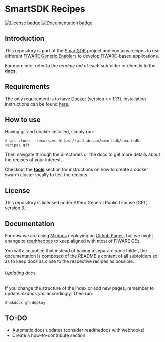 # SmartSDK Recipes
[![License badge](https://img.shields.io/badge/license-AGPL-blue.svg)](https://opensource.org/licenses/AGPL-3.0)
[![Documentation badge](https://img.shields.io/badge/docs-WIP-yellow.svg)](https://smartsdk.github.io/smartsdk-recipes/)


## Introduction
This repository is part of the [SmartSDK](http://smartsdk.eu/) project and contains recipes to use different [FIWARE Generic Enablers](https://catalogue.fiware.org) to develop FIWARE-based applications.

For more info, refer to the _readme.md_ of each subfolder or directly to the **[docs](https://smartsdk.github.io/smartsdk-recipes/)**.


## Requirements

The only requirement is to have [Docker](https://docs.docker.com) (version >= 1.13).
Installation instructions can be found [here](https://docs.docker.com/engine/installation/).


## How to use

Having git and docker installed, simply run:

    $ git clone --recursive https://github.com/smartsdk/smartsdk-recipes.git

Then navigate through the directories or the docs to get more details about the recipes of your interest.

Checkout the **[tools](https://github.com/smartsdk/smartsdk-recipes/tree/master/recipes/tools)** section for instructions on how to create a docker swarm cluster locally to test the recipes.


## License

This repository is licensed under Affero General Public License (GPL) version 3.


## Documentation

For now we are using [Mkdocs](http://www.mkdocs.org) deploying on [Github Pages](https://pages.github.com), but we might change to [readthedocs](https://readthedocs.org) to keep aligned with most of FIWARE GEs.

You will also notice that instead of having a separate _docs_ folder, the documentation is composed of the README's content of all subfolders so as to keep docs as close to the respective recipes as possible.


###### Updating docs
If you change the structure of the index or add new pages, remember to update _mkdocs.yml_ accordingly.
Then run:

    $ mkdocs gh-deploy


## TO-DO
- Automatic docs updates (consider readthedocs with webhooks)
- Create a how-to-contribute section
